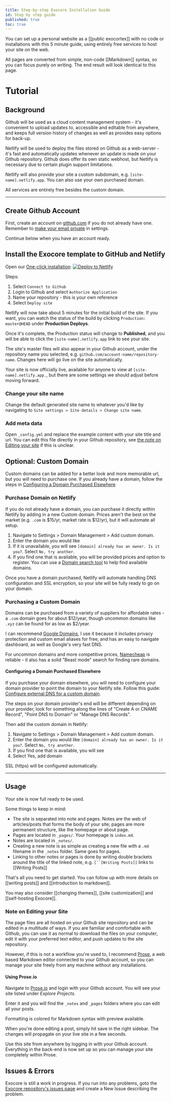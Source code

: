 ```yaml
---
title: Step-by-step Exocore Installation Guide
id: Step by step guide
published: true
toc: true
---
```


You can set up a personal website as a [[public exocortex]] with no code or installations with this 5 minute guide, using entirely free services to host your site on the web. 

All pages are converted from simple, non-code [[Markdown]] syntax, so you can focus purely on writing. The end result will look identical to this page.

# Tutorial

## Background

Github will be used as a cloud content management system - it's convenient to upload updates to, accessible and editable from anywhere, and keeps full version history of changes as well as provides easy options for back-up.

Netlify will be used to deploy the files stored on Github as a web-server - it's fast and automatically updates whenever an update is made on your Github repository. Github does offer its own static webhost, but Netlify is necessary due to certain plugin support limitations. 

Netlify will also provide your site a custom subdomain, e.g. `[site-name].netlify.app`. You can also use your own purchased domain.

All services are entirely free besides the custom domain.

---

## Create Github Account

First, create an account on [github.com](https://github.com/join) if you do not already have one. Remember to [make your email private](https://saraford.net/2017/02/19/how-to-hide-your-email-address-in-your-git-commits-but-still-get-contributions-to-show-up-on-your-github-profile-050/) in settings.

Continue below when you have an account ready.

## Install the Exocore template to GitHub and Netlify

Open our [One-click installation](https://app.netlify.com/start/deploy?repository=https://github.com/xcela/exocore): [![Deploy to Netlify](https://www.netlify.com/img/deploy/button.svg)](https://app.netlify.com/start/deploy?repository=https://github.com/xcela/exocore)


Steps:
1. Select `Connect to Github`
2. Login to Github and select `Authorize Application`
3. Name your repository - this is your own reference
4. Select `Deploy site`

Netlify will now take about 5 minutes for the initial build of the site. If you want, you can watch the status of the build by clicking ``Production: master@HEAD`` under **Production Deploys**.

Once it's complete, the Production status will change to **Published**, and you will be able to click the `[site-name].netlify.app` link to see your site.

The site's master files will also appear in your Github account, under the repository name you selected, e.g. `github.com/account-name/repository-name`. Changes here will go live on the site automatically.

Your site is now officially live, available for anyone to view at `[site-name].netlify.app.`, but there are some settings we should adjust before moving forward.

### Change your site name

Change the default generated site name to whatever you'd like by navigating to `Site settings > Site details > Change site name`.

### Add meta data

Open `_config.yml` and replace the example content with your site title and url. You can edit this file directly in your Github repository, see [the note on Editing your site](#note-on-editing-your-site) if this is unclear.

## Optional: Custom Domain

Custom domains can be added for a better look and more memorable url, but you will need to purchase one. If you already have a domain, follow the steps in [Configuring a Domain Purchased Elsewhere](#configuring-a-domain-purchased-elsewhere) 

### Purchase Domain on Netlify

If you do not already have a domain, you can purchase it directly within Netlify by adding in a new Custom domain. Prices aren't the best on the market (e.g. `.com` is $15/yr, market rate is $12/yr), but it will automate all setup.

1. Navigate to Settings > Domain Management > Add custom domain.
2. Enter the domain you would like
3. If it is unavailable, you will see `[domain] already has an owner. Is it you?`. Select `No, try another`.
4. If you find one that is available, you will be provided prices and option to register. You can use a [Domain search tool](https://domains.google.com/registrar/search) to help find available domains.

Once you have a domain purchased, Netlify will automate handling DNS configuration and SSL encryption, so your site will be fully ready to go on your domain.

### Purchasing a Custom Domain
 
Domains can be purchased from a variety of suppliers for affordable rates - a `.com` domain goes for about $12/year, though uncommon domains like `.xyz` can be found for as low as $2/year.

I can recommend [Google Domains](https://google.com/domains), I use it because it includes privacy protection and custom email aliases for free, and has an easy to navigate dashboard, as well as Google's very fast DNS. 

For uncommon domains and more competitive prices, [Namecheap](https://namecheap.com) is reliable - it also has a solid "Beast mode" search for finding rare domains.

#### Configuring a Domain Purchased Elsewhere

If you purchase your domain elsewhere, you will need to configure your domain provider to point the domain to your Netlify site. Follow this guide: [Configure external DNS for a custom domain](https://docs.netlify.com/domains-https/custom-domains/configure-external-dns/). 

The steps on your domain provider's end will be different depending on your provider, look for something along the lines of "Create A or CNAME Record", "Point DNS to Domain" or "Manage DNS Records".

Then add the custom domain in Netlify:
1. Navigate to Settings > Domain Management > Add custom domain.
2. Enter the domain you would like `[domain] already has an owner. Is it you?`. Select `No, try another`.
3. If you find one that is available, you will see 
3. Select Yes, add domain

SSL (https) will be configured automatically.

---

## Usage

Your site is now full ready to be used.

Some things to keep in mind:

* The site is separated into note and pages. Notes are the web of articles/posts that forms the body of your site; pages are more permanent structure, like the homepage or about page.
* Pages are located in `_pages/`. Your homepage is `index.md`.
* Notes are located in `_notes/`.
* Creating a new note is as simple as creating a new file with a `.md` filename in the `_notes` folder. Same goes for pages.
* Linking to other notes or pages is done by writing double brackets around the title of the linked note, e.g. `[``[Writing Posts]]` links to [[Writing Posts]]

That's all you need to get started. You can follow up with more details on [[writing posts]] and [[introduction to markdown]].

You may also consider [[changing themes]], [[site customization]] and [[self-hosting Exocore]].

### Note on Editing your Site

The page files are all hosted on your Github site repository and can be edited in a multitude of ways. If you are familiar and comfortable with Github, you can use it as normal to download the files on your computer, edit it with your preferred text editor, and push updates to the site repository.

However, if this is not a workflow you're used to, I recommend [Prose](https://prose.io/), a web based Markdown editor connected to your Github account, so you can manage your site freely from any machine without any installations.

#### Using Prose.io

Navigate to [Prose.io](https://prose.io/) and login with your Github account. You will see your site listed under *Explore Projects*. 

Enter it and you will find the `_notes` and `_pages` folders where you can edit all your posts.

Formatting is colored for Markdown syntax with preview available.

When you're done editing a post, simply hit save in the right sidebar. The changes will propagate on your live site in a few seconds.

Use this site from anywhere by logging in with your Github account. Everything in the back-end is now set up so you can manage your site completely within Prose.

## Issues & Errors

Exocore is still a work in progress. If you run into any problems, goto the [Exocore repository's issues page](https://github.com/xcela/exocore/issues) and create a New Issue describing the problem.